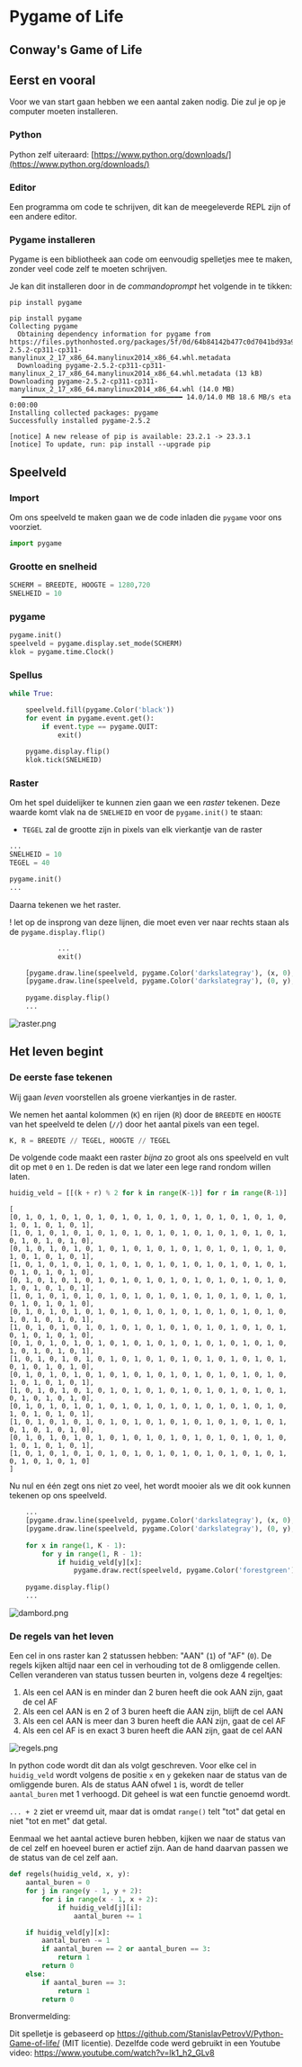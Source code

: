 # Pygame of Life

## Conway's Game of Life

## Eerst en vooral

Voor we van start gaan hebben we een aantal zaken nodig. Die zul je op je computer moeten installeren.

### Python

Python zelf uiteraard: [https://www.python.org/downloads/](https://www.python.org/downloads/)

### Editor

Een programma om code te schrijven, dit kan de meegeleverde REPL zijn of een andere editor.

### Pygame installeren

Pygame is een bibliotheek aan code om eenvoudig spelletjes mee te maken, zonder veel code zelf te moeten schrijven.

Je kan dit installeren door in de _commandoprompt_ het volgende in te tikken:

`pip install pygame`

```
pip install pygame
Collecting pygame
  Obtaining dependency information for pygame from https://files.pythonhosted.org/packages/5f/0d/64b84142b477c0d7041bd93a91d4dc6d7901dad4f58323f69779c86757f5/pygame-2.5.2-cp311-cp311-manylinux_2_17_x86_64.manylinux2014_x86_64.whl.metadata
  Downloading pygame-2.5.2-cp311-cp311-manylinux_2_17_x86_64.manylinux2014_x86_64.whl.metadata (13 kB)
Downloading pygame-2.5.2-cp311-cp311-manylinux_2_17_x86_64.manylinux2014_x86_64.whl (14.0 MB)
   ━━━━━━━━━━━━━━━━━━━━━━━━━━━━━━━━━━━━━━━━ 14.0/14.0 MB 18.6 MB/s eta 0:00:00
Installing collected packages: pygame
Successfully installed pygame-2.5.2

[notice] A new release of pip is available: 23.2.1 -> 23.3.1
[notice] To update, run: pip install --upgrade pip
```

## Speelveld

### Import

Om ons speelveld te maken gaan we de code inladen die `pygame` voor ons voorziet.

```python
import pygame
```

### Grootte en snelheid

```python
SCHERM = BREEDTE, HOOGTE = 1280,720
SNELHEID = 10
```

### pygame

```python
pygame.init()
speelveld = pygame.display.set_mode(SCHERM)
klok = pygame.time.Clock()
```

### Spellus

```python
while True:

    speelveld.fill(pygame.Color('black'))
    for event in pygame.event.get():
        if event.type == pygame.QUIT:
            exit()
    
    pygame.display.flip()
    klok.tick(SNELHEID)
```

### Raster

Om het spel duidelijker te kunnen zien gaan we een _raster_ tekenen.
Deze waarde komt vlak na de `SNELHEID` en voor de `pygame.init()` te staan:

- `TEGEL` zal de grootte zijn in pixels van elk vierkantje van de raster

```python
...
SNELHEID = 10
TEGEL = 40

pygame.init()
...
```

Daarna tekenen we het raster.

! let op de insprong van deze lijnen, die moet even ver naar rechts staan als de `pygame.display.flip()`

```python
            ...
            exit()

    [pygame.draw.line(speelveld, pygame.Color('darkslategray'), (x, 0), (x, HOOGTE)) for x in range(0, BREEDTE, TEGEL)]
    [pygame.draw.line(speelveld, pygame.Color('darkslategray'), (0, y), (BREEDTE, y)) for y in range(0, HOOGTE, TEGEL)]
    
    pygame.display.flip()
    ...
```

![raster.png](./images/raster.png)

## Het leven begint

### De eerste fase tekenen

Wij gaan _leven_ voorstellen als groene vierkantjes in de raster.

We nemen het aantal kolommen (`K`) en rijen (`R`) door de `BREEDTE` en `HOOGTE` van het speelveld te delen (`//`) door het aantal pixels van een tegel.

```python
K, R = BREEDTE // TEGEL, HOOGTE // TEGEL
```

De volgende code maakt een raster _bijna_ zo groot als ons speelveld en vult dit op met `0` en `1`. De reden is dat we later een lege rand rondom willen laten.

```python
huidig_veld = [[(k + r) % 2 for k in range(K-1)] for r in range(R-1)]
```
```
[
[0, 1, 0, 1, 0, 1, 0, 1, 0, 1, 0, 1, 0, 1, 0, 1, 0, 1, 0, 1, 0, 1, 0, 1, 0, 1, 0, 1, 0, 1],
[1, 0, 1, 0, 1, 0, 1, 0, 1, 0, 1, 0, 1, 0, 1, 0, 1, 0, 1, 0, 1, 0, 1, 0, 1, 0, 1, 0, 1, 0],
[0, 1, 0, 1, 0, 1, 0, 1, 0, 1, 0, 1, 0, 1, 0, 1, 0, 1, 0, 1, 0, 1, 0, 1, 0, 1, 0, 1, 0, 1],
[1, 0, 1, 0, 1, 0, 1, 0, 1, 0, 1, 0, 1, 0, 1, 0, 1, 0, 1, 0, 1, 0, 1, 0, 1, 0, 1, 0, 1, 0],
[0, 1, 0, 1, 0, 1, 0, 1, 0, 1, 0, 1, 0, 1, 0, 1, 0, 1, 0, 1, 0, 1, 0, 1, 0, 1, 0, 1, 0, 1],
[1, 0, 1, 0, 1, 0, 1, 0, 1, 0, 1, 0, 1, 0, 1, 0, 1, 0, 1, 0, 1, 0, 1, 0, 1, 0, 1, 0, 1, 0],
[0, 1, 0, 1, 0, 1, 0, 1, 0, 1, 0, 1, 0, 1, 0, 1, 0, 1, 0, 1, 0, 1, 0, 1, 0, 1, 0, 1, 0, 1],
[1, 0, 1, 0, 1, 0, 1, 0, 1, 0, 1, 0, 1, 0, 1, 0, 1, 0, 1, 0, 1, 0, 1, 0, 1, 0, 1, 0, 1, 0],
[0, 1, 0, 1, 0, 1, 0, 1, 0, 1, 0, 1, 0, 1, 0, 1, 0, 1, 0, 1, 0, 1, 0, 1, 0, 1, 0, 1, 0, 1],
[1, 0, 1, 0, 1, 0, 1, 0, 1, 0, 1, 0, 1, 0, 1, 0, 1, 0, 1, 0, 1, 0, 1, 0, 1, 0, 1, 0, 1, 0],
[0, 1, 0, 1, 0, 1, 0, 1, 0, 1, 0, 1, 0, 1, 0, 1, 0, 1, 0, 1, 0, 1, 0, 1, 0, 1, 0, 1, 0, 1],
[1, 0, 1, 0, 1, 0, 1, 0, 1, 0, 1, 0, 1, 0, 1, 0, 1, 0, 1, 0, 1, 0, 1, 0, 1, 0, 1, 0, 1, 0],
[0, 1, 0, 1, 0, 1, 0, 1, 0, 1, 0, 1, 0, 1, 0, 1, 0, 1, 0, 1, 0, 1, 0, 1, 0, 1, 0, 1, 0, 1],
[1, 0, 1, 0, 1, 0, 1, 0, 1, 0, 1, 0, 1, 0, 1, 0, 1, 0, 1, 0, 1, 0, 1, 0, 1, 0, 1, 0, 1, 0],
[0, 1, 0, 1, 0, 1, 0, 1, 0, 1, 0, 1, 0, 1, 0, 1, 0, 1, 0, 1, 0, 1, 0, 1, 0, 1, 0, 1, 0, 1],
[1, 0, 1, 0, 1, 0, 1, 0, 1, 0, 1, 0, 1, 0, 1, 0, 1, 0, 1, 0, 1, 0, 1, 0, 1, 0, 1, 0, 1, 0]
]
```
Nu nul en één zegt ons niet zo veel, het wordt mooier als we dit ook kunnen tekenen op ons speelveld.

```python
	...
    [pygame.draw.line(speelveld, pygame.Color('darkslategray'), (x, 0), (x, HOOGTE)) for x in range(0, BREEDTE, TEGEL)]
    [pygame.draw.line(speelveld, pygame.Color('darkslategray'), (0, y), (BREEDTE, y)) for y in range(0, HOOGTE, TEGEL)]
    
    for x in range(1, K - 1):
        for y in range(1, R - 1):
            if huidig_veld[y][x]:
                pygame.draw.rect(speelveld, pygame.Color('forestgreen'), (x * TEGEL + 2, y * TEGEL + 2, TEGEL - 2, TEGEL - 2))
    
    pygame.display.flip()
	...
```
![dambord.png](./images/dambord.png)

### De regels van het leven

Een cel in ons raster kan 2 statussen hebben: "AAN" (`1`) of "AF" (`0`). De regels kijken altijd naar een cel in verhouding tot de 8 omliggende cellen. Cellen veranderen van status tussen beurten in, volgens deze 4 regeltjes:

1. Als een cel AAN is en minder dan 2 buren heeft die ook AAN zijn, gaat de cel AF
2. Als een cel AAN is en 2 of 3 buren heeft die AAN zijn, blijft de cel AAN
3. Als een cel AAN is meer dan 3 buren heeft die AAN zijn, gaat de cel AF
4. Als een cel AF is en exact 3 buren heeft die AAN zijn, gaat de cel AAN

![regels.png](./images/regels.png)

In python code wordt dit dan als volgt geschreven. Voor elke cel in `huidig_veld` wordt volgens de positie `x` en `y` gekeken naar de status van de omliggende buren. Als de status AAN ofwel `1` is, wordt de teller `aantal_buren` met 1 verhoogd. Dit geheel is wat een functie genoemd wordt.

`... + 2` ziet er vreemd uit, maar dat is omdat `range()` telt "tot" dat getal en niet "tot en met" dat getal.

Eenmaal we het aantal actieve buren hebben, kijken we naar de status van de cel zelf en hoeveel buren er actief zijn. Aan de hand daarvan passen we de status van de cel zelf aan.

```python
def regels(huidig_veld, x, y):
    aantal_buren = 0
    for j in range(y - 1, y + 2):
        for i in range(x - 1, x + 2):
            if huidig_veld[j][i]:
                aantal_buren += 1

    if huidig_veld[y][x]:
        aantal_buren -= 1
        if aantal_buren == 2 or aantal_buren == 3:
            return 1
        return 0
    else:
        if aantal_buren == 3:
            return 1
        return 0
```


Bronvermelding:

Dit spelletje is gebaseerd op https://github.com/StanislavPetrovV/Python-Game-of-life/ (MIT licentie). Dezelfde code werd gebruikt in een Youtube video: https://www.youtube.com/watch?v=lk1_h2_GLv8